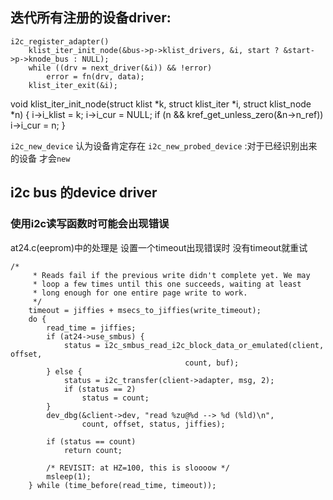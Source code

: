 ## 迭代所有注册的设备driver:
```
i2c_register_adapter()
	klist_iter_init_node(&bus->p->klist_drivers, &i, start ? &start->p->knode_bus : NULL);
	while ((drv = next_driver(&i)) && !error)
		error = fn(drv, data);
	klist_iter_exit(&i);

```

void klist_iter_init_node(struct klist *k, struct klist_iter *i,
			  struct klist_node *n)
{
	i->i_klist = k;
	i->i_cur = NULL;
	if (n && kref_get_unless_zero(&n->n_ref))
		i->i_cur = n;
}


`i2c_new_device` 认为设备肯定存在
`i2c_new_probed_device` :对于已经识别出来的设备 才会`new`

## i2c bus 的device driver
### 使用i2c读写函数时可能会出现错误
at24.c(eeprom)中的处理是 设置一个timeout出现错误时 没有timeout就重试
```
/*
	 * Reads fail if the previous write didn't complete yet. We may
	 * loop a few times until this one succeeds, waiting at least
	 * long enough for one entire page write to work.
	 */
	timeout = jiffies + msecs_to_jiffies(write_timeout);
	do {
		read_time = jiffies;
		if (at24->use_smbus) {
			status = i2c_smbus_read_i2c_block_data_or_emulated(client, offset,
									   count, buf);
		} else {
			status = i2c_transfer(client->adapter, msg, 2);
			if (status == 2)
				status = count;
		}
		dev_dbg(&client->dev, "read %zu@%d --> %d (%ld)\n",
				count, offset, status, jiffies);

		if (status == count)
			return count;

		/* REVISIT: at HZ=100, this is sloooow */
		msleep(1);
	} while (time_before(read_time, timeout));
```

